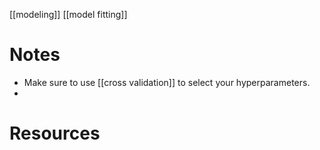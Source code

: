 [[modeling]]
[[model fitting]]

# Notes
- Make sure to use [[cross validation]] to select your hyperparameters.
- 

# Resources
